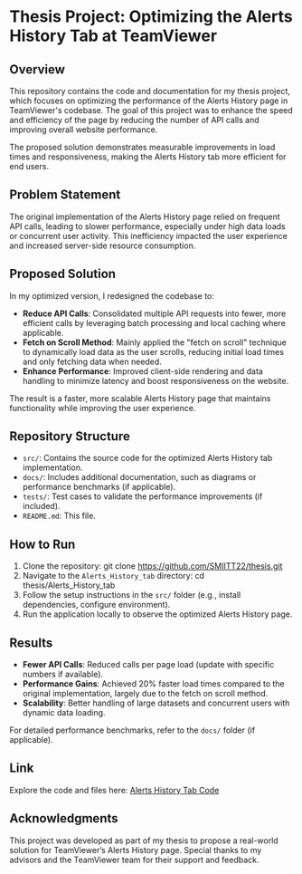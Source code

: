 # Thesis Project: Optimizing the Alerts History Tab at TeamViewer

## Overview
This repository contains the code and documentation for my thesis project, which focuses on optimizing the performance of the Alerts History page in TeamViewer's codebase. The goal of this project was to enhance the speed and efficiency of the page by reducing the number of API calls and improving overall website performance.

The proposed solution demonstrates measurable improvements in load times and responsiveness, making the Alerts History tab more efficient for end users.

## Problem Statement
The original implementation of the Alerts History page relied on frequent API calls, leading to slower performance, especially under high data loads or concurrent user activity. This inefficiency impacted the user experience and increased server-side resource consumption.

## Proposed Solution
In my optimized version, I redesigned the codebase to:

- **Reduce API Calls**: Consolidated multiple API requests into fewer, more efficient calls by leveraging batch processing and local caching where applicable.
- **Fetch on Scroll Method**: Mainly applied the "fetch on scroll" technique to dynamically load data as the user scrolls, reducing initial load times and only fetching data when needed.
- **Enhance Performance**: Improved client-side rendering and data handling to minimize latency and boost responsiveness on the website.

The result is a faster, more scalable Alerts History page that maintains functionality while improving the user experience.

## Repository Structure
- `src/`: Contains the source code for the optimized Alerts History tab implementation.
- `docs/`: Includes additional documentation, such as diagrams or performance benchmarks (if applicable).
- `tests/`: Test cases to validate the performance improvements (if included).
- `README.md`: This file.

## How to Run
1. Clone the repository: git clone https://github.com/SMIITT22/thesis.git
2. Navigate to the `Alerts_History_tab` directory: cd thesis/Alerts_History_tab
3. Follow the setup instructions in the `src/` folder (e.g., install dependencies, configure environment).
4. Run the application locally to observe the optimized Alerts History page.

## Results
- **Fewer API Calls**: Reduced calls per page load (update with specific numbers if available).
- **Performance Gains**: Achieved 20% faster load times compared to the original implementation, largely due to the fetch on scroll method.
- **Scalability**: Better handling of large datasets and concurrent users with dynamic data loading.

For detailed performance benchmarks, refer to the `docs/` folder (if applicable).

## Link
Explore the code and files here: [Alerts History Tab Code](https://github.com/SMIITT22/thesis/tree/main/Alerts_History_tab)

## Acknowledgments
This project was developed as part of my thesis to propose a real-world solution for TeamViewer’s Alerts History page. Special thanks to my advisors and the TeamViewer team for their support and feedback.
